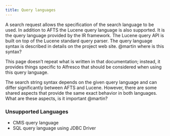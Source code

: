 ```yaml
---
title: Query languages
---
```


A search request allows the specification of the search language to be used. In addition to AFTS the Lucene query language is also supported. It is the query language provided by the IR framework. The Lucene query API is built on top of the Lucene standard query parser. The query language syntax is described in details on the project web site. @martin where is this syntax?

This page doesn’t repeat what is written in that documentation; instead, it provides things specific to Alfresco that should be considered when using this query language.

The search string syntax depends on the given query language and can differ significantly between AFTS and Lucene. However, there are some shared aspects that provide the same exact behavior in both languages. What are these aspects, is it important @martin?

### Unsupported Languages

* CMIS query language
* SQL query language using JDBC Driver
